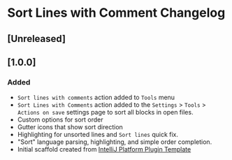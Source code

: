 <!-- Keep a Changelog guide -> https://keepachangelog.com -->

# Sort Lines with Comment Changelog

## [Unreleased]

## [1.0.0]
### Added
- `Sort lines with comments` action added to `Tools` menu
- `Sort Lines with Comments` action added to the `Settings` > `Tools` > `Actions on save` settings page to sort all blocks in open files.
- Custom options for sort order
- Gutter icons that show sort direction
- Highlighting for unsorted lines and `Sort lines` quick fix.
- "Sort" language parsing, highlighting, and simple order completion.
- Initial scaffold created from [IntelliJ Platform Plugin Template](https://github.com/JetBrains/intellij-platform-plugin-template)
